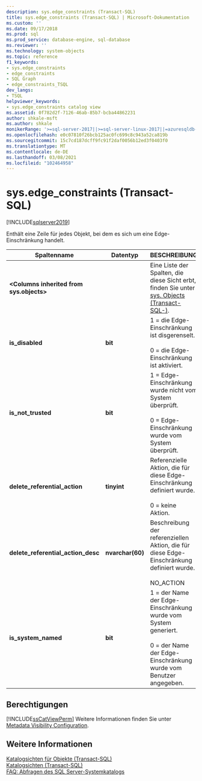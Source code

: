 ```yaml
---
description: sys.edge_constraints (Transact-SQL)
title: sys.edge_constraints (Transact-SQL) | Microsoft-Dokumentation
ms.custom: ''
ms.date: 09/17/2018
ms.prod: sql
ms.prod_service: database-engine, sql-database
ms.reviewer: ''
ms.technology: system-objects
ms.topic: reference
f1_keywords:
- sys.edge_constraints
- edge_constraints
- SQL Graph
- edge_constraints_TSQL
dev_langs:
- TSQL
helpviewer_keywords:
- sys.edge_constraints catalog view
ms.assetid: 0f782d2f-7126-46ab-85b7-bcba44862231
author: shkale-msft
ms.author: shkale
monikerRange: '>=sql-server-2017||>=sql-server-linux-2017||=azuresqldb-mi-current'
ms.openlocfilehash: e0c07810f26bcb125ac0fc699c8c943a52ca819b
ms.sourcegitcommit: 15c7cd187dcff9fc91f2daf0056b12ed3f0403f0
ms.translationtype: MT
ms.contentlocale: de-DE
ms.lasthandoff: 03/08/2021
ms.locfileid: "102464958"
---
```

# <a name="sysedge_constraints-transact-sql"></a>sys.edge_constraints (Transact-SQL)
[!INCLUDE[sqlserver2019](../../includes/applies-to-version/sqlserver2019.md)]

Enthält eine Zeile für jedes Objekt, bei dem es sich um eine Edge-Einschränkung handelt. 
  
|Spaltenname|Datentyp|BESCHREIBUNG|  
|-----------------|---------------|-----------------|  
|**\<Columns inherited from sys.objects>**||Eine Liste der Spalten, die diese Sicht erbt, finden Sie unter [sys. Objects &#40;Transact-SQL-&#41;](../../relational-databases/system-catalog-views/sys-objects-transact-sql.md).|  
|**is_disabled**|**bit**|1 = die Edge-Einschränkung ist disgerenselt.<br /><br /> 0 = die Edge-Einschränkung ist aktiviert.|  
|**is_not_trusted**|**bit**|1 = Edge-Einschränkung wurde nicht vom System überprüft.<br /><br /> 0 = Edge-Einschränkung wurde vom System überprüft.|  
|**delete_referential_action**|**tinyint**|Referenzielle Aktion, die für diese Edge-Einschränkung definiert wurde.<br /><br />0 = keine Aktion.|  
|**delete_referential_action_desc**|**nvarchar(60)**|Beschreibung der referenziellen Aktion, die für diese Edge-Einschränkung definiert wurde.<br /><br />NO_ACTION|  
|**is_system_named**|**bit**|1 = der Name der Edge-Einschränkung wurde vom System generiert.<br /><br />0 = der Name der Edge-Einschränkung wurde vom Benutzer angegeben.|  
  
## <a name="permissions"></a>Berechtigungen  
 [!INCLUDE[ssCatViewPerm](../../includes/sscatviewperm-md.md)] Weitere Informationen finden Sie unter [Metadata Visibility Configuration](../../relational-databases/security/metadata-visibility-configuration.md).  
  
## <a name="see-also"></a>Weitere Informationen  
 [Katalogsichten für Objekte &#40;Transact-SQL&#41;](../../relational-databases/system-catalog-views/object-catalog-views-transact-sql.md)   
 [Katalogsichten &#40;Transact-SQL&#41;](../../relational-databases/system-catalog-views/catalog-views-transact-sql.md)   
 [FAQ: Abfragen des SQL Server-Systemkatalogs](../../relational-databases/system-catalog-views/querying-the-sql-server-system-catalog-faq.yml)  
  
  
